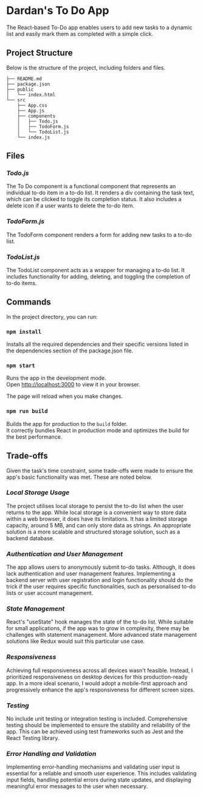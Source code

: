 # **Dardan's To Do App**

The React-based To-Do app enables users to add new tasks to a dynamic list and easily mark them as completed with a simple click.

## **Project Structure**

Below is the structure of the project, including folders and files.

```
├── README.md
├── package.json
├── public
│   └── index.html
└── src
    ├── App.css
    ├── App.js
    ├── components
    │   ├── Todo.js
    │   ├── TodoForm.js
    │   └── TodoList.js
    └── index.js
```

## **Files**

### _Todo.js_

The To Do component is a functional component that represents an individual to-do item in a to-do list. It renders a div containing the task text, which can be clicked to toggle its completion status. It also includes a delete icon if a user wants to delete the to-do item.

### _TodoForm.js_

The TodoForm component renders a form for adding new tasks to a to-do list.

### _TodoList.js_

The TodoList component acts as a wrapper for managing a to-do list. It includes functionality for adding, deleting, and toggling the completion of to-do items.

## **Commands**

In the project directory, you can run:

### `npm install`

Installs all the required dependencies and their specific versions listed in the dependencies section of the package.json file.

### `npm start`

Runs the app in the development mode.\
Open [http://localhost:3000](http://localhost:3000) to view it in your browser.

The page will reload when you make changes.

### `npm run build`

Builds the app for production to the `build` folder.\
It correctly bundles React in production mode and optimizes the build for the best performance.

## **Trade-offs**

Given the task's time constraint, some trade-offs were made to ensure the app's basic functionality was met. These are noted below.

### _Local Storage Usage_

The project utilises local storage to persist the to-do list when the user returns to the app. While local storage is a convenient way to store data within a web browser, it does have its limitations. It has a limited storage capacity, around 5 MB, and can only store data as strings. An appropriate solution is a more scalable and structured storage solution, such as a backend database.

### _Authentication and User Management_

The app allows users to anonymously submit to-do tasks. Although, it does lack authentication and user management features. Implementing a backend server with user registration and login functionality should do the trick if the user requires specific functionalities, such as personalised to-do lists or user account management.

### _State Management_

React's "useState" hook manages the state of the to-do list. While suitable for small applications, if the app was to grow in complexity, there may be challenges with statement management. More advanced state management solutions like Redux would suit this particular use case.

### _Responsiveness_

Achieving full responsiveness across all devices wasn't feasible. Instead, I prioritized responsiveness on desktop devices for this production-ready app. In a more ideal scenario, I would adopt a mobile-first approach and progressively enhance the app's responsiveness for different screen sizes.

### _Testing_

No include unit testing or integration testing is included. Comprehensive testing should be implemented to ensure the stability and reliability of the app. This can be achieved using test frameworks such as Jest and the React Testing library.

### _Error Handling and Validation_

Implementing error-handling mechanisms and validating user input is essential for a reliable and smooth user experience. This includes validating input fields, handling potential errors during state updates, and displaying meaningful error messages to the user when necessary.
